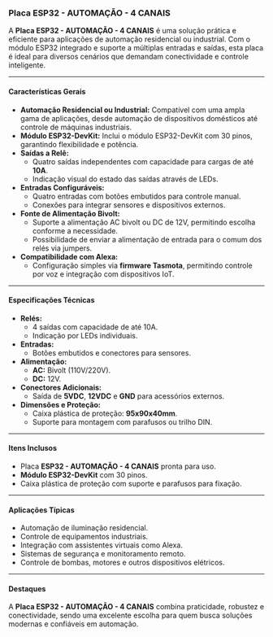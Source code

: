 
### Placa ESP32 - AUTOMAÇÃO - 4 CANAIS

A **Placa ESP32 - AUTOMAÇÃO - 4 CANAIS** é uma solução prática e eficiente para aplicações de automação residencial ou industrial. Com o módulo ESP32 integrado e suporte a múltiplas entradas e saídas, esta placa é ideal para diversos cenários que demandam conectividade e controle inteligente.

---

#### **Características Gerais**
- **Automação Residencial ou Industrial:** Compatível com uma ampla gama de aplicações, desde automação de dispositivos domésticos até controle de máquinas industriais.
- **Módulo ESP32-DevKit:** Inclui o módulo ESP32-DevKit com 30 pinos, garantindo flexibilidade e potência.
- **Saídas a Relê:** 
  - Quatro saídas independentes com capacidade para cargas de até **10A**.
  - Indicação visual do estado das saídas através de LEDs.
- **Entradas Configuráveis:**
  - Quatro entradas com botões embutidos para controle manual.
  - Conexões para integrar sensores e dispositivos externos.
- **Fonte de Alimentação Bivolt:**
  - Suporte a alimentação AC bivolt ou DC de 12V, permitindo escolha conforme a necessidade.
  - Possibilidade de enviar a alimentação de entrada para o comum dos relés via jumpers.
- **Compatibilidade com Alexa:** 
  - Configuração simples via **firmware Tasmota**, permitindo controle por voz e integração com dispositivos IoT.

---

#### **Especificações Técnicas**
- **Relés:**
  - 4 saídas com capacidade de até 10A.
  - Indicação por LEDs individuais.
- **Entradas:**
  - Botões embutidos e conectores para sensores.
- **Alimentação:**
  - **AC:** Bivolt (110V/220V).
  - **DC:** 12V.
- **Conectores Adicionais:**
  - Saída de **5VDC**, **12VDC** e **GND** para acessórios externos.
- **Dimensões e Proteção:**
  - Caixa plástica de proteção: **95x90x40mm**.
  - Suporte para montagem com parafusos ou trilho DIN.

---

#### **Itens Inclusos**
- Placa **ESP32 - AUTOMAÇÃO - 4 CANAIS** pronta para uso.
- **Módulo ESP32-DevKit** com 30 pinos.
- Caixa plástica de proteção com suporte e parafusos para fixação.

---

#### **Aplicações Típicas**
- Automação de iluminação residencial.
- Controle de equipamentos industriais.
- Integração com assistentes virtuais como Alexa.
- Sistemas de segurança e monitoramento remoto.
- Controle de bombas, motores e outros dispositivos elétricos.

---

#### **Destaques**
A **Placa ESP32 - AUTOMAÇÃO - 4 CANAIS** combina praticidade, robustez e conectividade, sendo uma excelente escolha para quem busca soluções modernas e confiáveis em automação.
